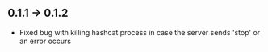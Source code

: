 ## 0.1.1 -> 0.1.2

* Fixed bug with killing hashcat process in case the server sends 'stop' or an error occurs